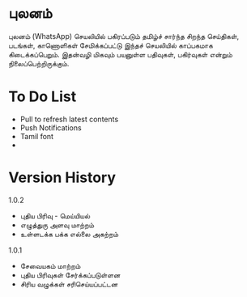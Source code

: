 # புலனம்

புலனம் (WhatsApp) செயலியில் பகிரப்படும் தமிழ்ச் சார்ந்த சிறந்த செய்திகள், படங்கள், காணொளிகள் சேமிக்கப்பட்டு இந்தச் செயலியில் காப்பகமாக கிடைக்கப்பெறும். இதன்வழி மிகவும் பயனுள்ள பதிவுகள், பகிர்வுகள் என்றும் நிலைப்பெற்றிருக்கும்.

# To Do List

- Pull to refresh latest contents
- Push Notifications
- Tamil font
- 

# Version History

1.0.2
- புதிய பிரிவு - மெய்யியல்
- எழுத்துரு அளவு மாற்றம்
- உள்ளடக்க பக்க எல்லை அகற்றம்

1.0.1
- சேவையகம் மாற்றம்
- புதிய பிரிவுகள் சேர்க்கப்படுள்ளன
- சிரிய வழுக்கள் சரிசெய்யப்பட்டன

